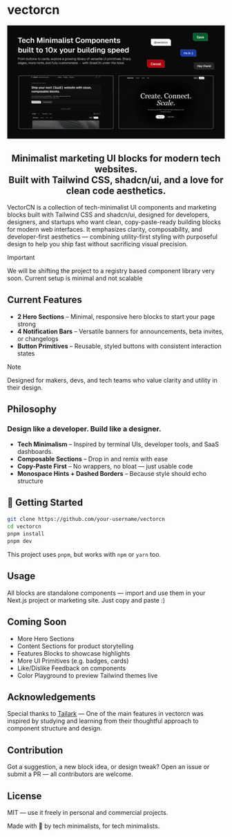 # vectorcn

<a href="https://vectorcn.vercel.app" target="_blank">
  <img src="https://raw.githubusercontent.com/gsvprharsha/vectorcn/refs/heads/main/misc/banner.png" alt="VectorCN Banner"/>
</a>

<h2 align="center">
  Minimalist marketing UI blocks for modern tech websites.<br>
  Built with <strong>Tailwind CSS</strong>, <strong>shadcn/ui</strong>, and a love for clean code aesthetics.
</h2>

VectorCN is a collection of tech-minimalist UI components and marketing blocks built with Tailwind CSS and shadcn/ui, designed for developers, designers, and startups who want clean, copy-paste-ready building blocks for modern web interfaces. It emphasizes clarity, composability, and developer-first aesthetics — combining utility-first styling with purposeful design to help you ship fast without sacrificing visual precision.

>[!IMPORTANT]
>We will be shifting the project to a registry based component library very soon. Current setup is minimal and not scalable 

## Current Features

- **2 Hero Sections** – Minimal, responsive hero blocks to start your page strong  
- **4 Notification Bars** – Versatile banners for announcements, beta invites, or changelogs  
- **Button Primitives** – Reusable, styled buttons with consistent interaction states  
> [!NOTE]  
> Designed for makers, devs, and tech teams who value clarity and utility in their design.

## Philosophy

### Design like a developer. Build like a designer.

- **Tech Minimalism** – Inspired by terminal UIs, developer tools, and SaaS dashboards.
- **Composable Sections** – Drop in and remix with ease  
- **Copy-Paste First** – No wrappers, no bloat — just usable code  
- **Monospace Hints + Dashed Borders** – Because style should echo structure  

## 🚀 Getting Started

```bash
git clone https://github.com/your-username/vectorcn
cd vectorcn
pnpm install
pnpm dev
```

This project uses ``pnpm``, but works with ``npm`` or ``yarn`` too.

## Usage
All blocks are standalone components — import and use them in your Next.js project or marketing site. Just copy and paste :)

## Coming Soon
- More Hero Sections
- Content Sections for product storytelling
- Features Blocks to showcase highlights
- More UI Primitives (e.g. badges, cards)
- Like/Dislike Feedback on components
- Color Playground to preview Tailwind themes live

## Acknowledgements
Special thanks to [Tailark](https://github.com/tailark/) —
One of the main features in vectorcn was inspired by studying and learning from their thoughtful approach to component structure and design.

## Contribution
Got a suggestion, a new block idea, or design tweak? Open an issue or submit a PR — all contributors are welcome.

## License
MIT — use it freely in personal and commercial projects.

Made with 🤍 by tech minimalists, for tech minimalists.
